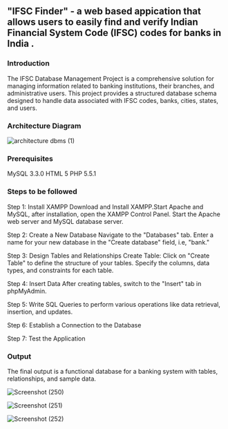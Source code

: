 ## "IFSC Finder" - a web based appication that allows  users to easily find and verify Indian Financial System Code (IFSC) codes for banks in India .

### Introduction
The IFSC Database Management Project is a comprehensive solution for managing information related to banking institutions, their branches, and administrative users. This project provides a structured database schema designed to handle data associated with IFSC codes, banks, cities, states, and users.

 ### Architecture Diagram

![architecture dbms (1)](https://github.com/tanushrees31/IFSC-FINDER-/assets/94157726/46897ed6-c871-4565-82f9-7a2539b3e866)

### Prerequisites
MySQL 3.3.0
HTML 5
PHP 5.5.1

### Steps to be followed 
Step 1: Install XAMPP
Download and Install XAMPP.Start Apache and MySQL, after installation, open the XAMPP Control Panel.
Start the Apache web server and MySQL database server.

Step 2: Create a New Database 
Navigate to the "Databases" tab.
Enter a name for your new database in the "Create database" field, i.e, "bank."

Step 3: Design Tables and Relationships
Create Table:
Click on "Create Table" to define the structure of your tables.
Specify the columns, data types, and constraints for each table.

Step 4: Insert  Data
After creating tables, switch to the "Insert" tab in phpMyAdmin.

Step 5: Write SQL Queries
to perform various operations like data retrieval, insertion, and updates.

Step 6: Establish a Connection to the Database

Step 7: Test the Application

### Output
The final output is a functional database for a banking system with tables, relationships, and sample data.

![Screenshot (250)](https://github.com/tanushrees31/IFSC-FINDER-/assets/94157726/fab648de-b34c-49bf-8fe8-620d45d593cc)


![Screenshot (251)](https://github.com/tanushrees31/IFSC-FINDER-/assets/94157726/4b06faaf-ca20-4d05-b776-23e6d1675bbf)


![Screenshot (252)](https://github.com/tanushrees31/IFSC-FINDER-/assets/94157726/00357a07-2b9a-4e0d-b1fe-a1cb2c624218)
